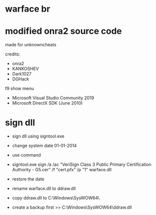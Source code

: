 # warface br
# modified onra2 source code

made for unknowncheats

credits: 
* onra2
* KANKOSHEV
* Dark1027
* DGHack





f9 show menu

 * Microsoft Visual Studio Community 2019
* Microsoft DirectX SDK (June 2010)

# sign dll

* sign dll using signtool.exe
* change system date 01-01-2014
* use command
*  signtool.exe sign /a /ac "VeriSign Class 3 Public Primary Certification Authority - G5.cer" /f "cert.pfx" /p "1" warface.dll
 * restore the date

* rename warface.dll to ddraw.dll
 * copy ddraw.dll to C:\Windows\SysWOW64\
 
 
* create a backup first >> C:\Windows\SysWOW64\ddraw.dll



